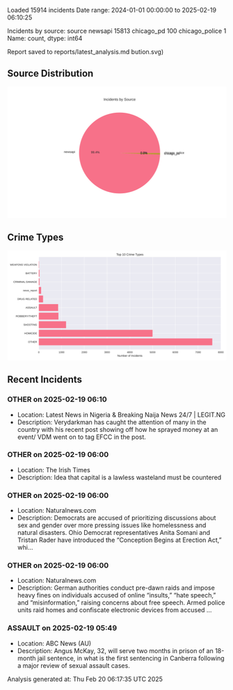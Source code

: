 
Loaded 15914 incidents
Date range: 2024-01-01 00:00:00 to 2025-02-19 06:10:25

Incidents by source:
source
newsapi           15813
chicago_pd          100
chicago_police        1
Name: count, dtype: int64

Report saved to reports/latest_analysis.md
bution.svg)

## Source Distribution
![Source Distribution](images/source_distribution.svg)

## Crime Types
![Crime Types](images/crime_types.svg)

## Recent Incidents

### OTHER on 2025-02-19 06:10
- Location: Latest News in Nigeria & Breaking Naija News 24/7 | LEGIT.NG
- Description: Verydarkman has caught the attention of many in the country with his recent post showing off how he sprayed money at an event/ VDM went on to tag EFCC in the post.


### OTHER on 2025-02-19 06:00
- Location: The Irish Times
- Description: Idea that capital is a lawless wasteland must be countered


### OTHER on 2025-02-19 06:00
- Location: Naturalnews.com
- Description: Democrats are accused of prioritizing discussions about sex and gender over more pressing issues like homelessness and natural disasters. Ohio Democrat representatives Anita Somani and Tristan Rader have introduced the “Conception Begins at Erection Act,” whi…


### OTHER on 2025-02-19 06:00
- Location: Naturalnews.com
- Description: German authorities conduct pre-dawn raids and impose heavy fines on individuals accused of online “insults,” “hate speech,” and “misinformation,” raising concerns about free speech. Armed police units raid homes and confiscate electronic devices from accused …


### ASSAULT on 2025-02-19 05:49
- Location: ABC News (AU)
- Description: Angus McKay, 32, will serve two months in prison of an 18-month jail sentence, in what is the first sentencing in Canberra following a major review of sexual assault cases.

Analysis generated at: Thu Feb 20 06:17:35 UTC 2025
